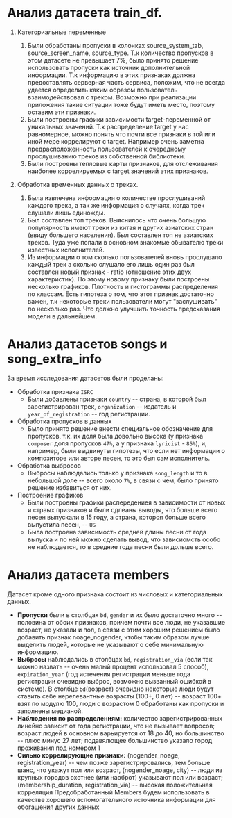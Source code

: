 # Анализ датасета train_df.


1. Категориальные переменные
   1) Были обработаны пропуски в колонках source_system_tab, source_screen_name, source_type.  Т.к количество пропусков в этом датасете не превышает 7%, было принято решение использовать пропуски как источник дополнительной информации. Т.к информацию в этих признаках должна предоставлять серверная часть сервиса, положим, что не всегда удается определить каким образом пользователь взаимодействовал с треком. Возможно при реализации приложения такие ситуации тоже будут иметь место, поэтому оставим эти признаки.
   2) Были построены графики зависимости target-переменной от уникальных значений. Т.к распределение target у нас равномерное, можно понять что почти все признаки в той или иной мере коррелируют с target.
 Например очень заметна предрасположенность пользователей к очередному прослушиванию треков из собственной библиотеки.
   3) Были построены тепловые карты признаков, для отслеживания наиболее коррелируемых с target значений этих признаков.

2. Обработка временных данных о треках.
   1) Была извлечена информация о количестве прослушиваний каждого трека, а так же информация о случаях, когда трек слушали лишь единожды.
   2) Был составлен топ треков. Выяснилось что очень большую популярность имеют треки из китая и других азиатских стран (ввиду большего населения). Был составлен топ не азиатских треков. Туда уже попали в основном знакомые обывателю треки известных исполнителей.
   3) Из информации о том сколько пользователей вновь прослушало каждый трек а сколько слушало его лишь один раз был составлен новый признак - ratio (отношение этих двух характеристик).
      По этому новому признаку были построены несколько графиков. Плотность и гистограммы распределения по классам. Есть гипотеза о том, что этот признак достаточно важен, т.к некоторые треки пользователи могут "заслушивать" по несколько раз. Что должно улучшить точность предсказания модели в дальнейшем.

# Анализ датасетов songs и song_extra_info
За время исследования датасетов были проделаны:
- Обработка признака `ISRC`
    - Были добавлены признаки `country` -- страна, в которой был зарегистрирован трек, `organization` -- издатель и `year_of_registration` -- год регистрации.
- Обработка пропусков в данных
    - Было принято решение внести специальное обозначение для пропусков, т.к. их доля была довольно высока (у признака `composer` доля пропусков `47%`, а у признака `lyricist` - `85%`), и, например, были выдвинуты гипотезы, что если нет информации о композиторе или авторе песен, то это был сам исполнитель.
- Обработка выбросов
    - Выбросы наблюдались только у признака `song_length` и то в небольшой доле -- всего около `7%`, в связи с чем, было принято решение избавиться от них.
- Построение графиков
    - Были построены графики распередениея в зависимости от новых и страых признаков и были сдлеаны выводы, что больше всего песен выпускали в 15 году, а страна, котороя больше всего выпустила песен, -- `US`
    - Была построена зависимость средней длины песни от года выпуска и по ней можно сделать вывод, что зависиомсть особо не наблюдается, то в средние года песни были дольше всего.

# Анализ датасета members
Датасет кроме одного признака состоит из числовых и категориальных данных.
- **Пропуски** были в столбцах `bd`, `gender` и их было достаточно много -- половина от обоих признаков, причем почти все люди, не указавшие возраст, не указали и пол, в связи с этим хорошим решением было добавить признак noage_nogender, чтобы таким образом лучше выделить людей, которые не указывают о себе минимальную информацию.
- **Выбросы** наблюдались в столбцах `bd`, `registration_via` (если так можно назвать -- очень малый процент использовал 5 способ), `expiration_year` (год истечения регистрации меньше года регистрации очевидно выброс, возможно вызванный ошибкой в системе). В столбце `bd`(возраст) очевидно некоторые люди будут ставить себе нерелевантные возрасты (100+, 0 лет) -- возраст 100+ взят по модулю 100, люди с возрастом 0 обработаны как пропуски и заполнены медианой.
- **Наблюдения по распределениям:** количество зарегистрированных линейно зависит от года регистрации, что не вызывает вопросов; возраст людей в основном варьируется от 18 до 40, но большинство -- плюс минус 27 лет; подавялющее большинство указало город проживания под номером 1
- **Сильно коррелирующие признаки:** (nogender_noage, registration_year) -- чем позже зарегистрировались, тем больше шанс, что укажут пол или возраст, (nogender_noage, city) -- люди из крупных городов охотнее (или наоброт) указывают пол или возраст; (membership_duration, registration_via) -- высокая положительная корреляция
Предобработанный Members будем использовать в качестве хорошего вспомогательного источника информации для обогащения других данных
